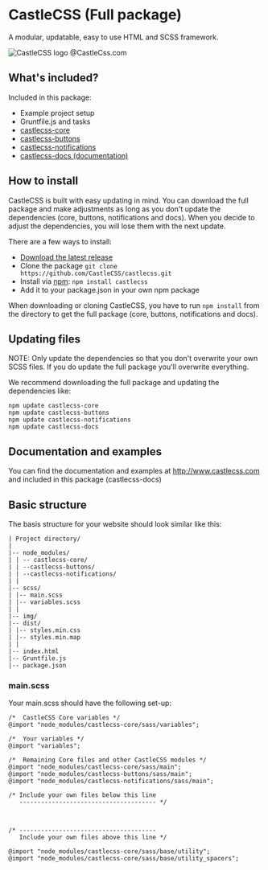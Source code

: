 # CastleCSS (Full package)
A modular, updatable, easy to use HTML and SCSS framework.

![CastleCSS logo @CastleCss.com](https://www.doordarius.nl/castlecss-logo-250.png)

## What's included?
Included in this package:
- Example project setup
- Gruntfile.js and tasks
- [castlecss-core](https://github.com/CastleCSS/castlecss-core)
- [castlecss-buttons](https://github.com/CastleCSS/castlecss-buttons)
- [castlecss-notifications](https://github.com/CastleCSS/castlecss-notifications)
- [castlecss-docs (documentation)](https://github.com/CastleCSS/castlecss-docs)

## How to install
CastleCSS is built with easy updating in mind.
You can download the full package and make adjustments as long as you don't update the dependencies (core, buttons, notifications and docs). When you decide to adjust the dependencies, you will lose them with the next update.

There are a few ways to install:

- [Download the latest release](https://github.com/CastleCSS/castlecss/archive/master.zip)
- Clone the package ```git clone https://github.com/CastleCSS/castlecss.git```
- Install via [npm](https://www.npmjs.com/): ```npm install castlecss```
- Add it to your package.json in your own npm package

When downloading or cloning CastleCSS, you have to run ```npm install``` from the directory to get the full package (core, buttons, notifications and docs). 

## Updating files

NOTE: Only update the dependencies so that you don't overwrite your own SCSS files. If you do update the full package you'll overwrite everything.

We recommend downloading the full package and updating the dependencies like:
```
npm update castlecss-core
npm update castlecss-buttons
npm update castlecss-notifications
npm update castlecss-docs
```

## Documentation and examples
You can find the documentation and examples at http://www.castlecss.com and included in this package (castlecss-docs)


## Basic structure
The basis structure for your website should look similar like this:

```
| Project directory/
|
|-- node_modules/
| | -- castlecss-core/
| | --castlecss-buttons/
| | --castlecss-notifications/
| |
|-- scss/
| |-- main.scss
| |-- variables.scss
| |
|-- img/
|-- dist/
| |-- styles.min.css
| |-- styles.min.map
| |
|-- index.html
|-- Gruntfile.js
|-- package.json
```

### main.scss
Your main.scss should have the following set-up:

```
/* 	CastleCSS Core variables */
@import "node_modules/castlecss-core/sass/variables";

/* 	Your variables */
@import "variables";

/* 	Remaining Core files and other CastleCSS modules */
@import "node_modules/castlecss-core/sass/main";
@import "node_modules/castlecss-buttons/sass/main";
@import "node_modules/castlecss-notifications/sass/main";

/* Include your own files below this line
   -------------------------------------- */



/* --------------------------------------
   Include your own files above this line */

@import "node_modules/castlecss-core/sass/base/utility";
@import "node_modules/castlecss-core/sass/base/utility_spacers";
```
